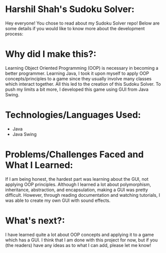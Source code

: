 # Harshil Shah's Sudoku Solver:

Hey everyone! You chose to read about my Sudoku Solver repo! Below are some details if you would like to know more about the development process:

# Why did I make this?: 

Learning Object Oriented Programming (OOP) is necessary in becoming a better programmer. Learning Java, I took it upon myself to apply OOP concepts/principles to a game since 
they usually involve many classes which interact together. All this led to the creation of this Sudoku Solver. To push my limits a bit more, I developed this game using GUI from
Java Swing.

# Technologies/Languages Used:

- Java
- Java Swing

# Problems/Challenges Faced and What I Learned:

If I am being honest, the hardest part was learning about the GUI, not applying OOP principles. Although I learned a lot about polymorphism, inheritance, abstraction, and encapsulation, 
making a GUI was pretty difficult. However, through reading documentation and watching tutorials, I was able to create my own GUI with sound effects.


# What's next?:

I have learned quite a lot about OOP concepts and applying it to a game which has a GUI. I think that I am done with this project for now, but if you (the readers) have any
ideas as to what I can add, please let me know!
